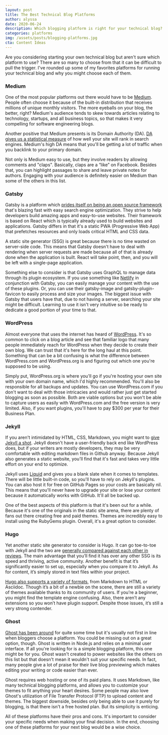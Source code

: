 ```yaml
---
layout: post
title: The Best Technical Blog Platforms
author: alyssa
date: 2020-06-24
description: Which blogging platform is right for your technical blog? In this post, we compare some of the best options.
categories: platforms
img: /assets/posts/blogging-platforms.jpg
cta: Content Ideas
---
```


Are you considering starting your own technical blog but aren't sure which platform to use? There are so many to choose from that it can be difficult to pull the trigger. I've rounded up some of my favorites platforms for running your technical blog and why you might choose each of them.

<!-- signup -->

### Medium

One of the most popular platforms out there would have to be [Medium](https://medium.com/). People often choose it because of the built-in distribution that receives millions of unique monthly visitors. The more eyeballs on your blog, the better, right? Medium's audience tends to skew towards articles relating to technology, startups, and all business topics, so that makes it very compelling for software engineering blogs.

Another positive that Medium presents is its Domain Authority (DA). [DA gives us a statistical measure](https://medium.com/blog-write-heal/how-to-use-medium-to-increase-your-blogs-domain-authority-ce27dbc87556) of how well your site will rank in search engines. Medium's high DA means that you'll be getting a lot of traffic when you backlink to your primary domain.

Not only is Medium easy to use, but they involve readers by allowing comments and "claps". Basically, claps are a “like” on Facebook. Besides that, you can highlight passages to share and leave private notes for authors. Engaging with your audience is definitely easier on Medium than some of the others in this list.

### Gatsby

Gatsby is a platform which [prides itself on being an open source framework](https://www.gatsbyjs.org/) that's blazing fast with easy search engine optimization. They strive to help developers build amazing apps and easy-to-use websites. Their framework is based on React which is typically already used to build websites and applications. Gatsby differs in that it's a static PWA (Progressive Web App) that prefetches resources and only loads critical HTML and CSS data.

A static site generator (SSG) is great because there is no time wasted on server-side code. This means that Gatsby doesn't have to deal with rendering when server requests are made because all of that is already done when the application is built. React will take point, then, and you will be left with a single-page application.

Something else to consider is that Gatsby uses GraphQL to manage data through its plugin ecosystem. If you use something like [Netlify](https://www.netlify.com/) in conjunction with Gatsby, you can easily manage your content with the use of these plugins. Or, you can use their gatsby-image and gatsby-plugin-favicon to easily process and size your images. The biggest issue with Gatsby that users have that, due to not having a server, searching your site might be difficult. Learning to use it isn't very intuitive so be ready to dedicate a good portion of your time to that.

### WordPress

Almost everyone that uses the internet has heard of [WordPress](http://wordpress.org/). It's so common to click on a blog article and see that familiar logo that many people immediately reach for WordPress when they decide to create their own blog. We can trust that it's here for the long haul at this point. Something that can be a bit confusing is what the difference between WordPress.com and WordPress.org is and figuring out which one you're supposed to be using. 

Simply put, WordPress.org is where you'll go if you're hosting your own site with your own domain name, which I'd highly recommended. You'll also be responsible for all backups and updates. You can use WordPress.com if you don't want to deal with those intricacies and would rather just get started blogging as soon as possible. Both are viable options but you won't be able to capture users as easily with WordPress.com and the free version is very limited. Also, if you want plugins, you'll have to pay $300 per year for their Business Plan. 

### Jekyll

If you aren't intimidated by HTML, CSS, Markdown, you might want to [give Jekyll a shot](https://jekyllrb.com/). Jekyll doesn't have a user-friendly back end like WordPress does, but if your writers are mostly developers, they may be very comfortable with editing markdown files in Github anyway. Because Jekyll also generates a static website, you'll find that it's fast and takes very little effort on your end to optimize.

Jekyll uses [Liquid](https://shopify.github.io/liquid/) and gives you a blank slate when it comes to templates. There will be little built-in code, so you'll have to rely on Jekyll's plugins. You can also host it for free on GitHub Pages so your costs are basically nil. This means that you'll never have to upgrade your site or lose your content because it automatically works with GitHub. It'll all be backed up.

One of the best aspects of this platform is that it's been out for a while. Because it's one of the originals in the static site arena, there are plenty of fans out there creating free and paid themes. Themes are incredibly easy to install using the RubyGems plugin. Overall, it's a great option to consider.

### Hugo

Yet another static site generator to consider is Hugo. It can go toe-to-toe with Jekyll and the two are [generally compared against each other in reviews](/learn/hugo-vs-jekyll). The main advantage that you’ll find it has over any other SSG is its speed and thriving, active community. Another benefit is that it’s significantly easier to set up, especially when you compare it to Jekyll. As for content, it’s simply stored in text files within your project.

[Hugo also supports a variety of formats](https://gohugo.io/), from Markdown to HTML or Asciidoc. Though it’s a bit of a newbie on the scene, there are still a variety of themes available thanks to its community of users. If you’re a beginner, you might find the template engine confusing. Also, there aren’t any extensions so you won’t have plugin support. Despite those issues, it’s still a very strong contender.

### Ghost

[Ghost has been around](https://ghost.org/) for quite some time but it's usually not first in line when bloggers choose a platform. You could be missing out on a great option, though. Ghost is written in Node.js and relies on a minimal user interface. If all you're looking for is a simple blogging platform, this one might be for you. Ghost wasn't created to power websites like the others on this list but that doesn't mean it wouldn't suit your specific needs. In fact, many people give a lot of praise for their live blog previewing which makes editing your writing or code easier than ever.

Ghost requires web hosting or one of its paid plans. It uses Markdown, like many technical blogging platforms, and allows you to customize your themes to fit anything your heart desires. Some people may also love Ghost's utilization of File Transfer Protocol (FTP) to upload content and themes. The biggest downside, besides only being able to use it purely for blogging, is that there isn't a free hosted plan. But its simplicity is enticing.

All of these platforms have their pros and cons. It's important to consider your specific needs when making your final decision. In the end, choosing one of these platforms for your next blog would be a wise choice.
